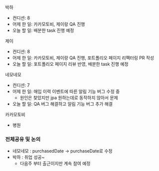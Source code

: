 
박하
- 컨디션: 8
- 어제 한 일: 카카모토비, 제이랑 QA 진행
- 오늘 할 일: 배분한 task 진행 예정

제이
- 컨디션: 8
- 어제 한 일:  카카모토비, 제이랑 QA 진행, 포트폴리오 페이지 리팩터링 PR 작성
- 오늘 할 일: 포트폴리오 페이지 리뷰 반영, 배분한 task 진행 예정

네모네모
- 컨디션: 7
- 어제 한 일: 매입 이력 이벤트에 따른 알림 기능 버그 수정 중
	- 원인은 찾았지만 jpa 원하는데로 동작하지 않아서 문제
- 오늘 할 일: QA 버그 해결하고 알림 기능 버그 추가 해결

카카모토비
- 병원

### 전체공유 및 논의
- 네모네모 : purchasedDate  -> purchaseDate로 수정
- 박하 : 취업 성공~
	- 다음주 부터 출근이지만 계속 참여 예정